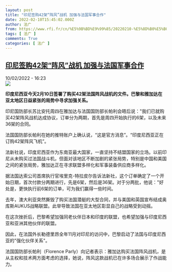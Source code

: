 ```yaml
---
layout: post
title: "印尼签购42架“阵风”战机 加强与法国军事合作"
date: 2022-02-10T15:45:02.000Z
author: 法广
from: https://www.rfi.fr/cn/%E5%9B%BD%E9%99%85/20220210-%E5%8D%B0%E5%B0%BC%E7%AD%BE%E8%B4%AD42%E6%9E%B6-%E9%98%B5%E9%A3%8E-%E6%88%98%E6%9C%BA-%E5%8A%A0%E5%BC%BA%E4%B8%8E%E6%B3%95%E5%9B%BD%E5%86%9B%E4%BA%8B%E5%90%88%E4%BD%9C
tags: [ 法广 ]
comments: True
categories: [ 法广 ]
---
```

<!--1644507902000-->
[印尼签购42架“阵风”战机 加强与法国军事合作](https://www.rfi.fr/cn/%E5%9B%BD%E9%99%85/20220210-%E5%8D%B0%E5%B0%BC%E7%AD%BE%E8%B4%AD42%E6%9E%B6-%E9%98%B5%E9%A3%8E-%E6%88%98%E6%9C%BA-%E5%8A%A0%E5%BC%BA%E4%B8%8E%E6%B3%95%E5%9B%BD%E5%86%9B%E4%BA%8B%E5%90%88%E4%BD%9C)
------

<div>
<div>10/02/2022 - 16:23</div><img src="https://s.rfi.fr/media/display/750d17bc-8a6d-11ec-872d-005056a90321/w:1280/p:16x9/000_9ZB7YQ.jpg"><p><strong>                    印度尼西亚今天2月10日签署了购买42架法国阵风战机的文件。巴黎和雅加达在亚太地区日益紧张的局势中寻求加强关系。                </strong></p><div >                    <p>印尼国防部长苏比安托周四在雅加达与法国国防部长帕利会晤后说："我们已就购买42架阵风战机达成协议，订单分为两期，首先是周四开始执行的6架，以及未来36架的合同。</p><p>法国国防部长帕利在她的推特账户上确认说，“这是官方消息”。“印度尼西亚正在订购42架阵风飞机”。</p><p>法新社说，印度尼西亚作为东南亚最大国家，一直坚持不结盟国家的立场。以前印尼从未购买过法国战斗机，但面对该地区不断加剧的紧张局势，特别是中国和美国之间的紧张局势，雅加达正在寻求联盟多样化和军事装备供应商多样化。</p><p>据法国达索公司首席执行官埃里克-特拉皮尔告诉法新社，这个订单确定了一个开始日期，首次付款分两期进行，先是6架，然后是36架。对于分两批，他说："好处是，更快执行前6架的订单，可为我们赢得一些时间。</p><p>去年，澳大利亚突然撕毁了购买法国潜艇的大型合同，并与美国和英国宣布结成奥库斯AUKUS战略联盟。此举导致法国在亚太地区彰显自己的战略受到动摇。</p><p>在这次挫折后，巴黎希望加强同老伙伴日本和印度的联盟，也希望加强与印度尼西亚和亚洲其他伙伴的联盟。</p><p>因此，在法国外长勒德里昂全年11月对印尼的访问中，巴黎启动了法国与印度尼西亚的"强化伙伴关系"。</p><p>法国国防部长帕利（Florence Parly）向记者表示：雅加达购买法国阵风战机，是从主权和技术两方面考虑的选择，她说，阵风这款战机已在许多场合展示了作战能力。</p>                                            <div data-selfpromo-newsletter>    </div>    <div data-selfpromo-app>    </div>                </div>
</div>

